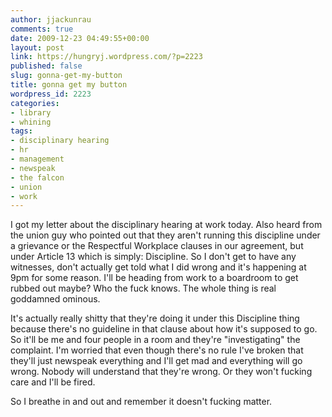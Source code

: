 ```yaml
---
author: jjackunrau
comments: true
date: 2009-12-23 04:49:55+00:00
layout: post
link: https://hungryj.wordpress.com/?p=2223
published: false
slug: gonna-get-my-button
title: gonna get my button
wordpress_id: 2223
categories:
- library
- whining
tags:
- disciplinary hearing
- hr
- management
- newspeak
- the falcon
- union
- work
---
```


I got my letter about the disciplinary hearing at work today. Also heard from the union guy who pointed out that they aren't running this discipline under a grievance or the Respectful Workplace clauses in our agreement, but under Article 13 which is simply: Discipline. So I don't get to have any witnesses, don't actually get told what I did wrong and it's happening at 9pm for some reason. I'll be heading from work to a boardroom to get rubbed out maybe? Who the fuck knows. The whole thing is real goddamned ominous.

It's actually really shitty that they're doing it under this Discipline thing because there's no guideline in that clause about how it's supposed to go. So it'll be me and four people in a room and they're "investigating" the complaint. I'm worried that even though there's no rule I've broken that they'll just newspeak everything and I'll get mad and everything will go wrong. Nobody will understand that they're wrong. Or they won't fucking care and I'll be fired.

So I breathe in and out and remember it doesn't fucking matter.
